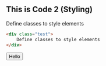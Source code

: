 ## This is Code 2 (Styling)

<div class="test">
    Define classes to style elements
</div>

```html
<div class="test">
    Define classes to style elements
</div>
```

<button>Hello</button>